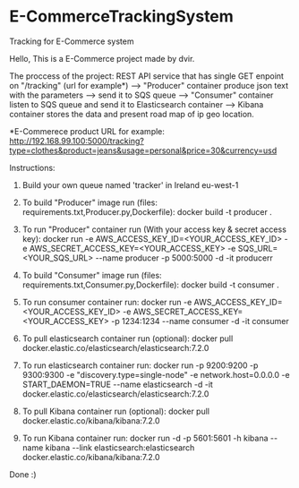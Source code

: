 # E-CommerceTrackingSystem
Tracking for E-Commerce system 

Hello, 
This is a E-Commerce project made by dvir.

The proccess of the project:
REST API service that has single GET enpoint on "/tracking" (url for example*)  --> "Producer" container produce json text with the parameters --> send it to SQS queue --> "Consumer" container listen to SQS queue and send it to Elasticsearch container --> Kibana container stores the data and present road map of ip geo location.

*E-Commerece product URL for example:
http://192.168.99.100:5000/tracking?type=clothes&product=jeans&usage=personal&price=30&currency=usd

Instructions:
1. Build your own queue named 'tracker' in Ireland eu-west-1

2. To build "Producer" image run (files: requirements.txt,Producer.py,Dockerfile): 
docker build -t producer . 

3. To run "Producer" container run (With your access key & secret access key):
docker run -e AWS_ACCESS_KEY_ID=<YOUR_ACCESS_KEY_ID> -e AWS_SECRET_ACCESS_KEY=<YOUR_ACCESS_KEY> -e SQS_URL=<YOUR_SQS_URL> --name producer -p 5000:5000 -d -it producerr

4. To build "Consumer" image run (files: requirements.txt,Consumer.py,Dockerfile): 
docker build -t consumer .

5. To run consumer container run:
docker run -e AWS_ACCESS_KEY_ID=<YOUR_ACCESS_KEY_ID> -e AWS_SECRET_ACCESS_KEY=<YOUR_ACCESS_KEY> -p 1234:1234 --name consumer -d -it consumer 

6. To pull elasticsearch container run (optional):
docker pull docker.elastic.co/elasticsearch/elasticsearch:7.2.0

7. To run elasticsearch container run:
docker run -p 9200:9200 -p 9300:9300 -e "discovery.type=single-node" -e network.host=0.0.0.0 -e START_DAEMON=TRUE --name elasticsearch -d -it docker.elastic.co/elasticsearch/elasticsearch:7.2.0

8. To pull Kibana container run (optional): 
docker pull docker.elastic.co/kibana/kibana:7.2.0

9. To run Kibana container run:
docker run -d -p 5601:5601 -h kibana --name kibana --link elasticsearch:elasticsearch docker.elastic.co/kibana/kibana:7.2.0

Done :)
